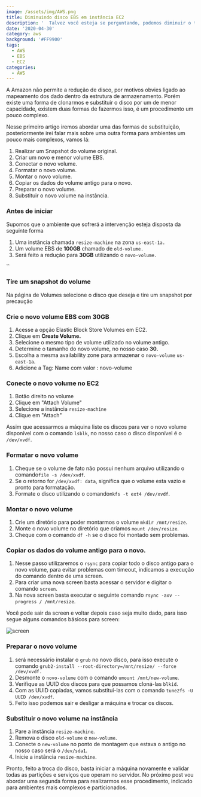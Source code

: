 ```yaml
---
image: /assets/img/AWS.png
title: Diminuindo disco EBS em instância EC2
description: '  Talvez você esteja se perguntando, podemos diminuir o tamanho do volume do   EBS? A resposta é não. É impossível diminuir o tamanho do volume do EBS.   Quando você tem 100GB de EBS e decide modificá-lo para 30GB, você receberá um   erro. Mas não precisa se preocupar, existe uma forma de contornarmos e   aplicar reduções utilizando um disco menor.'
date: '2020-04-30'
category: aws
background: '#FF9900'
tags:
  - AWS
  - EBS
  - EC2
categories:
  - AWS
---
```

A Amazon não permite a redução de disco, por motivos obvies ligado ao mapeamento dos dado dentro da estrutura de armazenamento. Porém existe uma forma de clonarmos e substituir o disco por um de menor capacidade, existem duas formas de fazermos isso, é um procedimento um pouco complexo. 

Nesse primeiro artigo iremos abordar uma das formas de substituição, posteriormente irei falar mais sobre uma outra forma para ambientes um pouco mais complexos, vamos lá:

1. Realizar um Snapshot do volume original.
2. Criar um novo e menor volume EBS.
3. Conectar o novo volume.
4. Formatar o novo volume.
5. Montar o novo volume.
6. Copiar os dados do volume antigo para o novo.
7. Preparar o novo volume.
8. Substituir o novo volume na instância.

### Antes de iniciar

Supomos que o ambiente que sofrerá a intervenção esteja disposta da seguinte forma

1. Uma instância chamada `resize-machine` na zona `us-east-1a.`
2. Um volume EBS de **100GB** chamado de `old-volume.`
3. Será feito a redução para **30GB** utilizando o `novo-volume.`

``

### Tire um snapshot do volume

Na página de Volumes selecione o disco que deseja e tire um snapshot por precaução

### Crie o novo volume EBS com 30GB

1. Acesse a opção Elastic Block Store Volumes em EC2.
2. Clique em **Create Volume.**
3. Selecione o mesmo tipo de volume utilizado no volume antigo.
4. Determine o tamanho do novo volume, no nosso caso **30.**
5. Escolha a mesma availability zone para armazenar o `novo-volume` `us-east-1a`.
6. Adicione a Tag: Name com valor : novo-volume

### Conecte o novo volume no EC2

1. Botão direito no volume
2. Clique em "Attach Volume"
3. Selecione a instância `resize-machine`
4. Clique em "Attach"

Assim que acessarmos a máquina liste os discos para ver o novo volume disponível com o comando `lsblk`, no nosso caso o disco disponível é o `/dev/xvdf`.

### Formatar o novo volume

1. Cheque se o volume de fato não possui nenhum arquivo utilizando o comando`file -s /dev/xvdf`.
2. Se o retorno for `/dev/xvdf: data`, significa que o volume esta vazio e pronto para formatação.
3. Formate o disco utilizando o comando`mkfs -t ext4 /dev/xvdf`.

### Montar o novo volume

1. Crie um diretório para poder montarmos o volume `mkdir /mnt/resize`.
2. Monte o novo volume no diretório que criamos `mount /dev/resize`.
3. Cheque com o comando `df -h` se o disco foi montado sem problemas.

### Copiar os dados do volume antigo para o novo.

1. Nesse passo utilizaremos o `rsync` para copiar todo o disco antigo para o novo volume, para evitar problemas com timeout, indicamos a execução do comando dentro de uma screen.
2. Para criar uma nova screen basta acessar o servidor e digitar o comando `screen`.
3. Na nova screen basta executar o seguinte comando `rsync -axv --progress / /mnt/resize`.

Você pode sair da screen e voltar depois caso seja muito dado, para isso segue alguns comandos básicos para screen:

![screen](/assets/img/screen.png "screen")

### Preparar o novo volume

1. será necessário instalar o `grub` no novo disco, para isso execute o comando `grub2-install --root-directory=/mnt/resize/ --force /dev/xvdf.`
2. Desmonte o `novo-volume` com o comando `umount /mnt/new-volume`.
3. Verifique as UUID dos discos para que possamos cloná-las `blkid`.
4. Com as UUID copiadas, vamos substitui-las com o comando `tune2fs -U UUID /dev/xvdf`.
5. Feito isso podemos sair e desligar a máquina e trocar os discos. 

### Substituir o novo volume na instância

1. Pare a instância `resize-machine`.
2. Remova o disco `old-volume` e `new-volume`.
3. Conecte o `new-volume` no ponto de montagem que estava o antigo no nosso caso será o `/dev/sda1`.
4. Inicie a instância  `resize-machine`.

Pronto, feito a troca do disco, basta iniciar a máquina novamente e validar todas as partições e serviços que operam no servidor. No próximo post vou abordar uma segunda forma para realizarmos esse procedimento, indicado para ambientes mais complexos e particionados.
